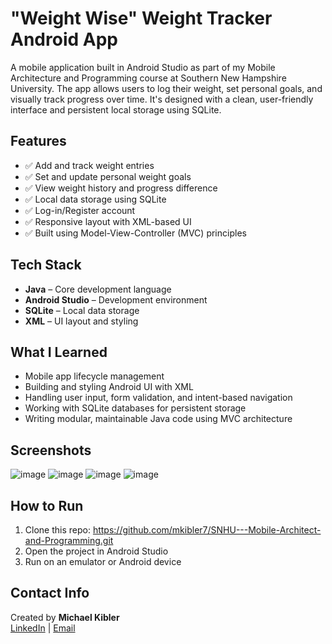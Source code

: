 # "Weight Wise" Weight Tracker Android App

A mobile application built in Android Studio as part of my Mobile Architecture and Programming course at Southern New Hampshire University.
The app allows users to log their weight, set personal goals, and visually track progress over time. It's designed with a clean, user-friendly interface and persistent local storage using SQLite.

## Features

- ✅ Add and track weight entries
- ✅ Set and update personal weight goals
- ✅ View weight history and progress difference
- ✅ Local data storage using SQLite
- ✅ Log-in/Register account
- ✅ Responsive layout with XML-based UI
- ✅ Built using Model-View-Controller (MVC) principles

## Tech Stack

- **Java** – Core development language
- **Android Studio** – Development environment
- **SQLite** – Local data storage
- **XML** – UI layout and styling

## What I Learned

- Mobile app lifecycle management
- Building and styling Android UI with XML
- Handling user input, form validation, and intent-based navigation
- Working with SQLite databases for persistent storage
- Writing modular, maintainable Java code using MVC architecture

## Screenshots

![image](https://github.com/user-attachments/assets/b0b70284-f9c0-4a2e-9032-1221b2c3edfb)
![image](https://github.com/user-attachments/assets/9cc25999-cdc1-49fe-a6f8-d59a76b92a89)
![image](https://github.com/user-attachments/assets/2a6c0610-c48d-463b-9530-0122846958ba)
![image](https://github.com/user-attachments/assets/8b0f20ef-10c6-481c-9613-5c76972894fb)

## How to Run

1. Clone this repo: https://github.com/mkibler7/SNHU---Mobile-Architect-and-Programming.git
2. Open the project in Android Studio
3. Run on an emulator or Android device

## Contact Info

Created by **Michael Kibler**  
[LinkedIn](https://www.linkedin.com/in/michael-kibler-11369519b/) | [Email](mailto:mpkibler7@gmail.com)
